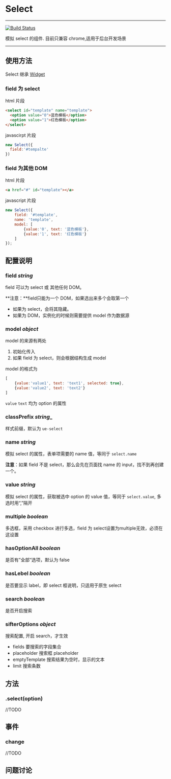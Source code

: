 # Select

---
[![Build Status](https://secure.travis-ci.org/pandorajs/select.png)](https://travis-ci.org/pandorajs/select)

模拟 select 的组件. 目前只兼容 chrome,适用于后台开发场景

---

## 使用方法

Select 继承 [Widget](https://github.com/pandorajs/widget)

### field 为 select

html 片段

```html
<select id="template" name="template">
  <option value="0">蓝色模板</option>
  <option value="1">红色模板</option>
</select>
```

javascirpt 片段

```javascript
new Select({
  field:'#tempalte'
})
```
### field 为其他 DOM

html 片段

```html
<a href="#" id="template"></a>
```

javascript 片段

```js
new Select({
    field: '#template',
    name: 'template',
    model: [
        {value:'0', text: '蓝色模板'},
        {value:'1', text: '红色模板'}
    ]
});
```
## 配置说明

### field *string*

field 可以为 select 或 其他任何 DOM。

**注意：**field只能为一个 DOM，如果选出来多个会取第一个

* 如果为 select，会将其隐藏。
* 如果为 DOM，实例化的时候则需要提供 model 作为数据源


### model *object*

model 的来源有两处

1. 初始化传入
2. 如果 field 为 select，则会根据结构生成 model

model 的格式为

```javascript
[
    {value:'value1', text: 'text1', selected: true},
    {value:'value2', text: 'text2'}
]
```

`value` `text` 均为 option 的属性


### classPrefix *string*_

样式前缀，默认为 `ue-select`

### name *string*

模拟 select 的属性，表单项需要的 name 值，等同于 `select.name`

**注意**：如果 field 不是 select，那么会先在页面找 name 的 input，找不到再创建一个。

### value *string*

模拟 select 的属性，获取被选中 option 的 value 值，等同于 `select.value`, 多选时用“,”隔开

### multiple *boolean*

多选框，采用 checkbox 进行多选，field 为 select设置为multiple无效，必须在这设置

### hasOptionAll *boolean*

是否有”全部“选项，默认为 false

### hasLebel *boolean*

是否要显示 label，即 select 框说明，只适用于原生 select 

### search *boolean*

是否开启搜索

### sifterOptions *object*

搜索配置, 开启 search，才生效

* fields 要搜索的字段集合
* placeholder 搜索框 placeholder
* emptyTemplate 搜索结果为空时，显示的文本
* limit 搜索条数

## 方法

### .select(option)

//TODO

## 事件

### change

//TODO

## 问题讨论

